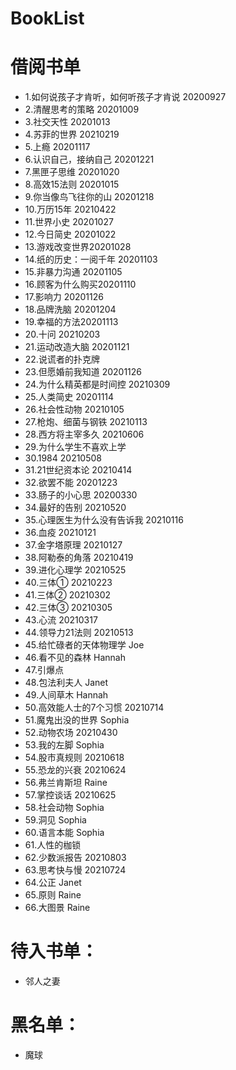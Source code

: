 # BookList
# 借阅书单

- 1.如何说孩子才肯听，如何听孩子才肯说 20200927
- 2.清醒思考的策略 20201009
- 3.社交天性 20201013
- 4.苏菲的世界 20210219
- 5.上瘾 20201117
- 6.认识自己，接纳自己 20201221
- 7.黑匣子思维 20201020
- 8.高效15法则 20201015
- 9.你当像鸟飞往你的山 20201218
- 10.万历15年 20210422
- 11.世界小史 20201027
- 12.今日简史 20201022
- 13.游戏改变世界20201028
- 14.纸的历史：一阅千年 20201103
- 15.非暴力沟通 20201105
- 16.顾客为什么购买20201110
- 17.影响力 20201126
- 18.品牌洗脑 20201204
- 19.幸福的方法20201113
- 20.十问 20210203
- 21.运动改造大脑 20201121
- 22.说谎者的扑克牌
- 23.但愿婚前我知道 20201126
- 24.为什么精英都是时间控 20210309
- 25.人类简史 20201114
- 26.社会性动物 20210105
- 27.枪炮、细菌与钢铁 20210113
- 28.西方将主宰多久 20210606
- 29.为什么学生不喜欢上学
- 30.1984 20210508
- 31.21世纪资本论 20210414
- 32.欲罢不能 20201223
- 33.肠子的小心思 20200330
- 34.最好的告别 20210520
- 35.心理医生为什么没有告诉我 20210116
- 36.血疫 20210121
- 37.金字塔原理 20210127
- 38.阿勒泰的角落 20210419
- 39.进化心理学 20210525
- 40.三体① 20210223
- 41.三体② 20210302
- 42.三体③ 20210305
- 43.心流 20210317
- 44.领导力21法则 20210513
- 45.给忙碌者的天体物理学 Joe
- 46.看不见的森林 Hannah
- 47.引爆点 
- 48.包法利夫人 Janet
- 49.人间草木 Hannah
- 50.高效能人士的7个习惯 20210714
- 51.魔鬼出没的世界 Sophia
- 52.动物农场 20210430
- 53.我的左脚 Sophia
- 54.股市真规则 20210618
- 55.恐龙的兴衰 20210624
- 56.弗兰肯斯坦 Raine
- 57.掌控谈话 20210625
- 58.社会动物 Sophia
- 59.洞见 Sophia
- 60.语言本能 Sophia
- 61.人性的枷锁 
- 62.少数派报告 20210803
- 63.思考快与慢 20210724
- 64.公正 Janet
- 65.原则 Raine
- 66.大图景 Raine


# 待入书单：
- 邻人之妻


# 黑名单：
- 魔球
